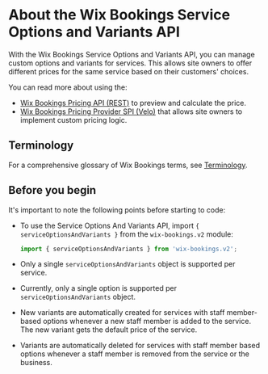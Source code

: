 # About the Wix Bookings Service Options and Variants API

With the Wix Bookings Service Options and Variants API, you can manage custom options 
and variants for services. This allows site owners to offer different prices for the 
same service based on their customers' choices. 

You can read more about using the:
+ [Wix Bookings Pricing API (REST)](https://dev.wix.com/api/rest/wix-bookings/pricing/introduction) to preview and calculate the price.
+ [Wix Bookings Pricing Provider SPI (Velo)](https://dev.wix.com/api/rest/wix-bookings/pricing-integration-spi/introduction) that allows site owners to implement custom pricing logic.

## Terminology

For a comprehensive glossary of Wix Bookings terms, see [Terminology](https://www.wix.com/velo/reference/wix-bookings-v2/terminology).


## Before you begin

It's important to note the following points before starting to code:

+ To use the Service Options And Variants API, import `{ serviceOptionsAndVariants }` from the `wix-bookings.v2` module:

    ```javascript
    import { serviceOptionsAndVariants } from 'wix-bookings.v2';
    ```

+ Only a single `serviceOptionsAndVariants` object is supported per service.

+ Currently, only a single option is supported per `serviceOptionsAndVariants` object.

+ New variants are automatically created for services with staff member-based 
  options whenever a new staff member is added to the service. The new 
  variant gets the default price of the service.

+ Variants are automatically deleted for services with staff member based 
  options whenever a staff member is removed from the service or the 
  business.
